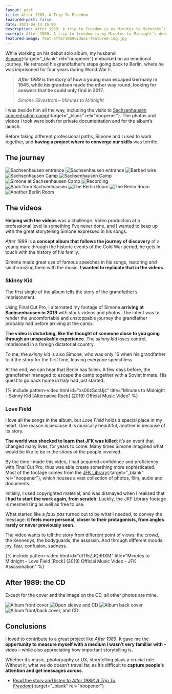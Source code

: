 ```yaml
---
layout: post
title: After 1989. A Trip To Freedom
featured-post: false
date: 2021-04-14 15:00
description: After 1989. A trip to freedom is my Minutes to Midnight’s debut solo album, and an emotional journey. I documented it through photography and created two music videos.
excerpt: After 1989. A trip to freedom is my Minutes to Midnight’s debut solo album, and an emotional journey. I documented it through photography and created two music videos.
featured-image: feat-after1989videos-featured-img.jpg
---
```

While working on his debut solo album, my husband [Simone](https://minutestomidnight.co.uk/){:target="_blank" rel="noopener"} embarked on an emotional journey. He retraced his grandfather’s steps going back to Berlin, where he was imprisoned for four years during World War II.

  > **_After 1989_ is the story of how a young man escaped Germany in 1945, while his grandson made the other way round, looking for answers that he could only find in 2017.**
  >
  > <cite>Simone Silvestroni – Minutes to Midnight</cite>

I was beside him all the way, including the visits to [Sachsenhausen concentration camp](https://www.sachsenhausen-sbg.de/en/){:target="_blank" rel="noopener"}. The photos and videos I took were both for private documentation and for the album’s launch.

Before taking different professional paths, Simone and I used to work together, and **having a project where to converge our skills** was terrific.

## The journey

![Sachsenhausen entrance](/assets/images/20170129_berlin_4028.jpg)
![Sachsenhausen entrance](/assets/images/20161122_silviamaggi_glimpsedsoul_3926.jpg)
![Barbed wire](/assets/images/20161122-img_3963.jpg)
![Sachsenhausen Camp](/assets/images/20190302_berlin_4166.jpg)
![Sachsenhausen Camp](/assets/images/20170129_berlin_3975.jpg)
![Simone at Sachsenhausen Camp](/assets/images/20190302_berlin_4212.jpg)
![Recording](/assets/images/20190301_berlin_4082.jpg)
![Back from Sachsenhausen](/assets/images/20190302_berlin_4255.jpg)
![The Berlin Room](/assets/images/20161120_berlin_3735.jpg)
![The Berlin Room](/assets/images/20170122_berlin_3737.jpg)
![Another Berlin Room](/assets/images/20190303_berlin_4287.jpg)

## The videos

**Helping with the videos** was a challenge. Video production at a professional level is something I’ve never done, and I wanted to keep up with the great storytelling Simone expressed in his songs.

_After 1989_ is **a concept album that follows the journey of discovery** of a young man: through the historic events of the Cold War period, he gets in touch with the history of his family.

Simone made great use of famous speeches in his songs, restoring and sinchronizing them with the music: **I wanted to replicate that in the videos**.

### Skinny Kid

The first single of the album tells the story of the grandfather’s imprisonment.

Using Final Cut Pro, I alternated my footage of Simone **arriving at Sachsenhausen in 2019** with stock videos and photos. The intent was to render the uncomfortable and unstoppable journey the grandfather probably had before arriving at the camp.

**The video is disturbing, like the thought of someone close to you going through an unspeakable experience**. The _skinny kid_ loses control, imprisoned in a foreign dictatorial country.

To me, the _skinny kid_ is also Simone, who was only 16 when his grandfather told the story for the first time, leaving everyone speechless.

At the end, we can hear that Berlin has fallen. A few days before, the grandfather managed to escape the camp together with a Soviet inmate. His quest to go back home in Italy had just started.

{% include pattern-video.html id="xs00zSccUjc" title="Minutes to Midnight - Skinny Kid [Alternative Rock] (2019) Official Music Video" %}

### Love Field

I love all the songs in the album, but _Love Field_ holds a special place in my heart. One reason is because it is musically beautiful, another is because of its story.

**The world was shocked to learn that JFK was killed**: it’s an event that changed many lives, for years to come. Many times Simone imagined what would be like to be in the shoes of the people involved.

By the time I made this video, I had acquired confidence and proficiency with Final Cut Pro, thus was able create something more sophisticated. Most of the footage comes from the [JFK Library](https://www.jfklibrary.org/){:target="_blank" rel="noopener"}, which houses a vast collection of photos, film, audio and documents.

Initially, I used copyrighted material, and was dismayed when I realised that **I had to start the work again, from scratch**. Luckily, the JKF Library footage is mesmerizing as well as free to use.

What started like a _faux pas_ turned out to be what I needed, to convey the message: **it feels more personal, closer to their protagonists, from angles rarely or never previously seen**.

The video wants to tell the story from different point of views: the crowd, the Kennedys, the bodyguards, the assassin. And through different moods: joy, fear, confusion, sadness.

{% include pattern-video.html id="oTR5ZJQdRXM" title="Minutes to Midnight - Love Field [Rock] (2019) Official Music Video - JFK Assassination" %}

## After 1989: the CD

Except for the cover and the image on the CD, all other photos are mine.

![Album front cover](/assets/images/20200105-mintomid-album-1.jpg)
![Open sleeve and CD](/assets/images/20200105-mintomid-album-2.jpg)
![Album back cover](/assets/images/20200105-mintomid-album-4.jpg)
![Album front/back cover, and CD](/assets/images/20200105-mintomid-album-3.jpg)

## Conclusions

I loved to contribute to a great project like _After 1989_. It gave me the **opportunity to measure myself with a medium I wasn’t very familiar with** – video – while also appreciating how important storytelling is.

Whether it’s music, photography or UX, storytelling plays a crucial role. Without it, what we do doesn’t travel far, as it’s difficult to **capture people’s attention and get messages across**.

* [Read the story and listen to _After 1989: A Trip To Freedom_](https://minutestomidnight.co.uk/after-1989-a-trip-to-freedom/){:target="_blank" rel="noopener"}